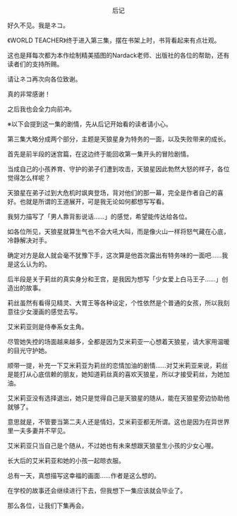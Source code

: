 <p align="center">后记</p>

好久不见。我是ネコ。

《WORLD TEACHER》终于进入第三集，摆在书架上时，书背看起来有点壮观。

这也是拜每次都为本作绘制精美插图的Nardack老师、出版社的各位的帮助，还有读者们的支持所赐。

请让ネコ再次向各位致谢。

真的非常感谢！

之后我也会全力向前冲。

※以下会提到这一集的剧情，先从后记开始看的读者请小心。

第三集大略分成两个部分，主题是天狼星身为特务的一面，以及失败带来的成长。

首先是前半段的迷宫篇，在这边终于能回收第一集开头的冒险剧情。

当成自己的小孩养育、守护的弟子们遭到攻击，天狼星因此勃然大怒的样子，各位觉得怎么样呢？

天狼星在弟子过到大危机时飒爽登场，背对他们的那一幕，完全是作者自己的喜好。也就是所谓的王道展开，可是我无论如何都想写写看。

我努力描写了「男人靠背影说话……」的感觉，希望能传达给各位。

如各位所见，天狼星就算生气也不会大吼大叫，而是像火山一样将怒气藏在心底，冷静解决对手。

确定对方是敌人就会毫不犹豫下手，这次算是他首次露出有特务味的一面吧……我是这么认为的。

后半段是关于莉丝的真实身分和王宫，是我因为想写「少女爱上白马王子……」创造出的故事。

莉丝虽然有看得见精灵、大胃王等各种设定，个性依然是个普通的女孩，所以我刻意往少女漫画的感觉去写。

艾米莉亚则是侍奉系女主角。

尽管她失控的场面越来越多，全都是因为艾米莉亚一心想着天狼星，请大家用温暖的目光守护她。

顺带一提，补充一下艾米莉亚为莉丝的恋情加油的剧情……对艾米莉亚来说，莉丝是能打从心底信赖的朋友，她知道莉丝真的喜欢天狼星，所以才接受莉丝，为她加油。

艾米莉亚没有选择退出，她只是觉得自己是天狼星的随从，能在天狼星旁边协助他就够了。

意思就是，不管要当第二夫人还是情妇，艾米莉亚都无所谓。这也是因为在异世界里一夫多妻并不罕见。

艾米莉亚只当自己是个随从，不过她也有未来想跟天狼星生小孩的少女心喔。

长大后的艾米莉亚和她的小孩一起晾衣服。

总有一天，真想描写这幸福的画面……作者是这么想的。

在学校的故事还会继续进行下去，但我想下一集应该就会毕业了。

那么各位，让我们下集再会。

